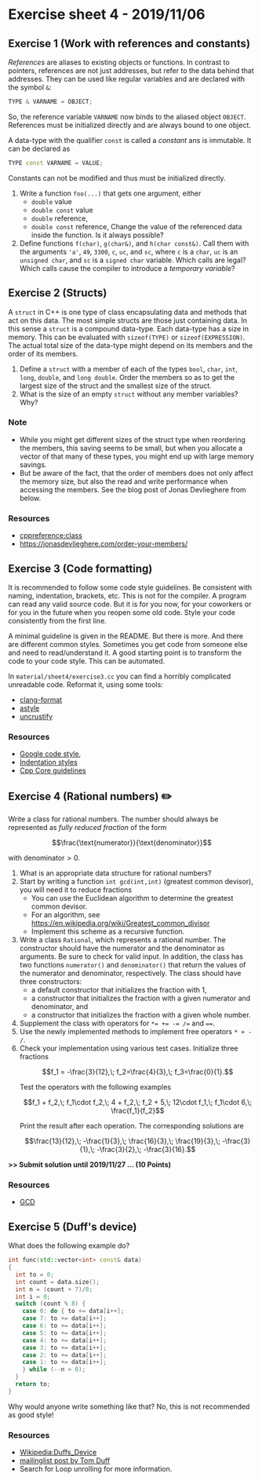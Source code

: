 # Exercise sheet 4 - 2019/11/06

## Exercise 1 (Work with references and constants)
*References* are aliases to existing objects or functions. In contrast to pointers, references are
not just addresses, but refer to the data behind that addresses. They can be used like regular variables
and are declared with the symbol `&`:
```c++
TYPE & VARNAME = OBJECT;
```
So, the reference variable `VARNAME` now binds to the aliased object `OBJECT`. References must be initialized
directly and are always bound to one object.

A data-type with the qualifier `const` is called a *constant* ans is immutable. It can be declared as
```c++
TYPE const VARNAME = VALUE;
```
Constants can not be modified and thus must be initialized directly.

1. Write a function `foo(...)` that gets one argument, either
    - `double` value
    - `double const` value
    - `double` reference,
    - `double const` reference,
   Change the value of the referenced data inside the function. Is it always possible?
2. Define functions `f(char)`, `g(char&)`, and `h(char const&)`. Call them with the arguments `'a'`,
`49`, `3300`, `c`, `uc`, and `sc`, where `c` is a `char`, `uc` is an `unsigned char`, and `sc` is a `signed char` variable.
Which calls are legal? Which calls cause the compiler to introduce a *temporary variable*?


## Exercise 2 (Structs)
A `struct` in C++ is one type of class encapsulating data and methods that act on this data.
The most simple structs are those just containing data. In this sense a `struct` is a compound data-type.
Each data-type has a size in memory. This can be evaluated with `sizeof(TYPE)` or `sizeof(EXPRESSION)`.
The actual total size of the data-type might depend on its members and the order of its members.

1. Define a `struct` with a member of each of the types `bool`, `char`, `int`, `long`, `double`, and `long double`.
Order the members so as to get the largest size of the struct and the smallest size of the struct.
2. What is the size of an empty `struct` without any member variables? Why?

### Note
- While you might get different sizes of the struct type when reordering the members, this saving seems to be small, but
  when you allocate a vector of that many of these types, you might end up with large memory savings.
- But be aware of the fact, that the order of members does not only affect the memory size, but also the
  read and write performance when accessing the members. See the blog post of Jonas Devlieghere from below.

### Resources
- [cppreference:class](https://en.cppreference.com/w/cpp/language/class)
- https://jonasdevlieghere.com/order-your-members/


## Exercise 3 (Code formatting)
It is recommended to follow some code style guidelines. Be consistent with naming, indentation, brackets, etc. This is not
for the compiler. A program can read any valid source code. But it is for you now, for your coworkers or for you in the future when
you reopen some old code. Style your code consistently from the first line.

A minimal guideline is given in the README. But there is more. And there are different common styles. Sometimes you get code from someone
else and need to read/understand it. A good starting point is to transform the code to your code style. This can be automated.

In `material/sheet4/exercise3.cc` you can find a horribly complicated unreadable code. Reformat it, using some tools:
- [clang-format](https://clang.llvm.org/docs/ClangFormat.html)
- [astyle](http://astyle.sourceforge.net/)
- [uncrustify](http://uncrustify.sourceforge.net/)

### Resources
- [Google code style](https://google.github.io/styleguide/cppguide.html),
- [Indentation styles](https://en.wikipedia.org/wiki/Indentation_style)
- [Cpp Core guidelines](https://github.com/isocpp/CppCoreGuidelines/blob/master/CppCoreGuidelines.md)



## Exercise 4 (Rational numbers) :pencil2:
Write a class for rational numbers. The number should always be represented as *fully reduced fraction* of the form
```math
\frac{\text{numerator}}{\text{denominator}}
```
with $`\text{denominator} > 0`$.

1. What is an appropriate data structure for rational numbers?
2. Start by writing a function `int gcd(int,int)` (greatest common devisor), you will need it to reduce fractions
    - You can use the Euclidean algorithm to determine the greatest common devisor.
    - For an algorithm, see https://en.wikipedia.org/wiki/Greatest_common_divisor
    - Implement this scheme as a recursive function.
3. Write a class `Rational`, which represents a rational number. The constructor should have the numerator and the
   denominator as arguments. Be sure to check for valid input. In addition, the class has two functions `numerator()` and `denominator()` that return the values of the numerator and denominator, respectively. The class should have three constructors:
    - a default constructor that initializes the fraction with 1,
    - a constructor that initializes the fraction with a given numerator and denominator, and
    - a constructor that initializes the fraction with a given whole number.
4. Supplement the class with operators for `*= += -= /=` and `==`.
5. Use the newly implemented methods to implement free operators `* + - /`.
6. Check your implementation using various test cases. Initialize three fractions
   ```math
   f_1 = -\frac{3}{12},\; f_2=\frac{4}{3},\; f_3=\frac{0}{1}.
   ```
   Test the operators with the following examples
   ```math
   f_1 + f_2,\; f_1\cdot f_2,\; 4 + f_2,\; f_2 + 5,\; 12\cdot f_1,\; f_1\cdot 6,\; \frac{f_1}{f_2}
   ```
   Print the result after each operation. The corresponding solutions are
   ```math
   \frac{13}{12},\; -\frac{1}{3},\; \frac{16}{3},\; \frac{19}{3},\; -\frac{3}{1},\; -\frac{3}{2},\; -\frac{3}{16}.
   ```

**>> Submit solution until 2019/11/27 ... (10 Points)**

### Resources
- [GCD](https://en.wikipedia.org/wiki/Greatest_common_divisor)


## Exercise 5 (Duff's device)
What does the following example do?
```c++
int func(std::vector<int> const& data)
{
  int to = 0;
  int count = data.size();
  int n = (count + 7)/8;
  int i = 0;
  switch (count % 8) {
    case 0: do { to += data[i++];
    case 7: to += data[i++];
    case 6: to += data[i++];
    case 5: to += data[i++];
    case 4: to += data[i++];
    case 3: to += data[i++];
    case 2: to += data[i++];
    case 1: to += data[i++];
    } while (--n > 0);
  }
  return to;
}
```
Why would anyone write something like that? No, this is not recommended as good style!

### Resources
- [Wikipedia:Duffs_Device](https://en.wikipedia.org/wiki/Duff%27s_device)
- [mailinglist post by Tom Duff](https://www.lysator.liu.se/c/duffs-device.html)
- Search for Loop unrolling for more information.